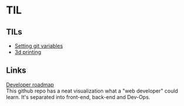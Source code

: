 # TIL

## TILs

* [Setting git variables](/setting_git_variables.md)
* [3d printing](/3d_printing.md)


## Links

[Developer roadmap](https://github.com/kamranahmedse/developer-roadmap)  
This github repo has a neat visualization what a "web developer" could learn. It's separated into front-end, back-end and Dev-Ops.
